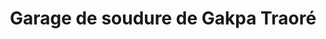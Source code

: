 ---
title: "Garage de soudure de Gakpa Traoré"
url: /nzerekore/garage-de-soudure-de-gakpa-traore/
shop: réparation de voitures
---